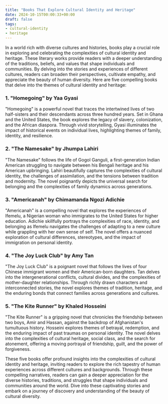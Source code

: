 ```yaml
---
title: "Books That Explore Cultural Identity and Heritage"
date: 2024-10-15T00:00:33+00:00
draft: false
tags:
- cultural-identity
- heritage
---
```


In a world rich with diverse cultures and histories, books play a crucial role in exploring and celebrating the complexities of cultural identity and heritage. These literary works provide readers with a deeper understanding of the traditions, beliefs, and values that shape individuals and communities. By delving into the stories and experiences of different cultures, readers can broaden their perspectives, cultivate empathy, and appreciate the beauty of human diversity. Here are five compelling books that delve into the themes of cultural identity and heritage:

### 1. "Homegoing" by Yaa Gyasi

"Homegoing" is a powerful novel that traces the intertwined lives of two half-sisters and their descendants across three hundred years. Set in Ghana and the United States, the book explores the legacy of slavery, colonization, and the African diaspora. Through vivid storytelling, Gyasi illuminates the impact of historical events on individual lives, highlighting themes of family, identity, and resilience.

### 2. "The Namesake" by Jhumpa Lahiri

"The Namesake" follows the life of Gogol Ganguli, a first-generation Indian American struggling to navigate between his Bengali heritage and his American upbringing. Lahiri beautifully captures the complexities of cultural identity, the challenges of assimilation, and the tensions between tradition and modernity. The novel poignantly depicts the universal search for belonging and the complexities of family dynamics across generations.

### 3. "Americanah" by Chimamanda Ngozi Adichie

"Americanah" is a compelling novel that explores the experiences of Ifemelu, a Nigerian woman who immigrates to the United States for higher education. Adichie skillfully portrays the complexities of race, identity, and belonging as Ifemelu navigates the challenges of adapting to a new culture while grappling with her own sense of self. The novel offers a nuanced exploration of cultural differences, stereotypes, and the impact of immigration on personal identity.

### 4. "The Joy Luck Club" by Amy Tan

"The Joy Luck Club" is a poignant novel that follows the lives of four Chinese immigrant women and their American-born daughters. Tan delves into the intergenerational conflicts, cultural divides, and the complexities of mother-daughter relationships. Through richly drawn characters and interconnected stories, the novel explores themes of tradition, heritage, and the enduring bonds that connect families across generations and cultures.

### 5. "The Kite Runner" by Khaled Hosseini

"The Kite Runner" is a gripping novel that chronicles the friendship between two boys, Amir and Hassan, against the backdrop of Afghanistan's tumultuous history. Hosseini explores themes of betrayal, redemption, and the enduring impact of past traumas on personal identity. The novel delves into the complexities of cultural heritage, social class, and the search for atonement, offering a moving portrayal of friendship, guilt, and the power of forgiveness.

These five books offer profound insights into the complexities of cultural identity and heritage, inviting readers to explore the rich tapestry of human experiences across different cultures and backgrounds. Through these compelling narratives, readers can gain a deeper appreciation for the diverse histories, traditions, and struggles that shape individuals and communities around the world. Dive into these captivating stories and embark on a journey of discovery and understanding of the beauty of cultural diversity.